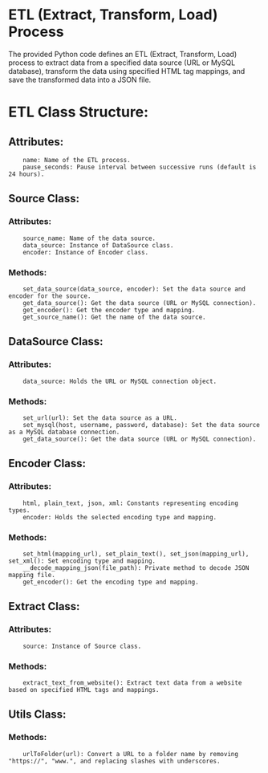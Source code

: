 # ETL (Extract, Transform, Load) Process

The provided Python code defines an ETL (Extract, Transform, Load) process to extract data from a specified data source (URL or MySQL database), transform the data using specified HTML tag mappings, and save the transformed data into a JSON file.

# ETL Class Structure:

## Attributes:
        name: Name of the ETL process.
        pause_seconds: Pause interval between successive runs (default is 24 hours).

## Source Class:

### Attributes:
        source_name: Name of the data source.
        data_source: Instance of DataSource class.
        encoder: Instance of Encoder class.

### Methods:
        set_data_source(data_source, encoder): Set the data source and encoder for the source.
        get_data_source(): Get the data source (URL or MySQL connection).
        get_encoder(): Get the encoder type and mapping.
        get_source_name(): Get the name of the data source.

## DataSource Class:

### Attributes:
        data_source: Holds the URL or MySQL connection object.

### Methods:
        set_url(url): Set the data source as a URL.
        set_mysql(host, username, password, database): Set the data source as a MySQL database connection.
        get_data_source(): Get the data source (URL or MySQL connection).

## Encoder Class:

### Attributes:
        html, plain_text, json, xml: Constants representing encoding types.
        encoder: Holds the selected encoding type and mapping.
### Methods:
        set_html(mapping_url), set_plain_text(), set_json(mapping_url), set_xml(): Set encoding type and mapping.
        __decode_mapping_json(file_path): Private method to decode JSON mapping file.
        get_encoder(): Get the encoding type and mapping.

## Extract Class:

### Attributes:
        source: Instance of Source class.

### Methods:
        extract_text_from_website(): Extract text data from a website based on specified HTML tags and mappings.

## Utils Class:

### Methods:
        urlToFolder(url): Convert a URL to a folder name by removing "https://", "www.", and replacing slashes with underscores.
